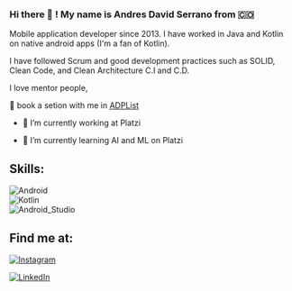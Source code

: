 ### Hi there 👋 ! My name is Andres David Serrano from 🇨🇴


Mobile application developer since 2013. I have worked in Java and Kotlin on native android apps (I'm a fan of Kotlin). 

I have followed Scrum and good development practices such as SOLID, Clean Code, and Clean Architecture C.I and C.D.

I love mentor people,


📆  book a setion with me in [ADPList](https://adplist.org/mentors/andres-david-serrano)

- 🔭 I’m currently working at Platzi

- 📖  I’m currently learning AI and ML on Platzi


## Skills:
![Android](https://img.shields.io/badge/Android-3DDC83?style=for-the-badge&logo=android&logoColor=white&labelColor=101010)</br>
![Kotlin](https://img.shields.io/badge/Kotlin-0095D5?style=for-the-badge&logo=kotlin&logoColor=white&labelColor=101010)</br>
![Android_Studio](https://img.shields.io/badge/Android_Studio-4285F4?style=for-the-badge&logo=android-studio&logoColor=white&labelColor=101010)</br>


## Find me at:

[![Instagram](https://img.shields.io/badge/@andres.serrano.dev-B302BC?style=for-the-badge&logo=instagram&logoColor=white&labelColor=101010)](https://www.instagram.com/andres.serrano.dev/)

[![LinkedIn](https://img.shields.io/badge/Andres_Serrano-0095D5?style=for-the-badge&logo=linkedin&logoColor=white&labelColor=101010)](https://www.linkedin.com/in/andres-david-serrano-vivas-7b01059b/)


